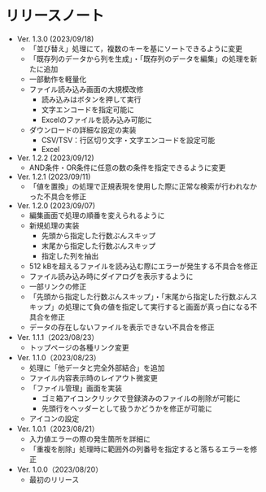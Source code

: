 # リリースノート

- Ver. 1.3.0 (2023/09/18)
  - 「並び替え」処理にて，複数のキーを基にソートできるように変更
  - 「既存列のデータから列を生成」・「既存列のデータを編集」の処理を新たに追加
  - 一部動作を軽量化
  - ファイル読み込み画面の大規模改修
    - 読み込みはボタンを押して実行
    - 文字エンコードを指定可能に
    - Excelのファイルを読み込み可能に
  - ダウンロードの詳細な設定の実装
    - CSV/TSV：行区切り文字・文字エンコードを設定可能
    - Excel
- Ver. 1.2.2 (2023/09/12)
  - AND条件・OR条件に任意の数の条件を指定できるように変更
- Ver. 1.2.1 (2023/09/11)
  - 「値を置換」の処理で正規表現を使用した際に正常な検索が行われなかった不具合を修正
- Ver. 1.2.0 (2023/09/07)
  - 編集画面で処理の順番を変えられるように
  - 新規処理の実装
    - 先頭から指定した行数ぶんスキップ
    - 末尾から指定した行数ぶんスキップ
    - 指定した列を抽出
  - 512 kBを超えるファイルを読み込む際にエラーが発生する不具合を修正
  - ファイル読み込み時にダイアログを表示するように
  - 一部リンクの修正
  - 「先頭から指定した行数ぶんスキップ」・「末尾から指定した行数ぶんスキップ」の処理にて負の値を指定して実行すると画面が真っ白になる不具合を修正
  - データの存在しないファイルを表示できない不具合を修正
- Ver. 1.1.1（2023/08/23）
  - トップページの各種リンク変更
- Ver. 1.1.0（2023/08/23）    
  - 処理に「他データと完全外部結合」を追加
  - ファイル内容表示時のレイアウト微変更
  - 「ファイル管理」画面を実装
    - ゴミ箱アイコンクリックで登録済みのファイルの削除が可能に
    - 先頭行をヘッダーとして扱うかどうかを修正が可能に
  - アイコンの設定
- Ver. 1.0.1（2023/08/21）
  - 入力値エラーの際の発生箇所を詳細に
  - 「重複を削除」処理時に範囲外の列番号を指定すると落ちるエラーを修正
- Ver. 1.0.0（2023/08/20）
  - 最初のリリース

